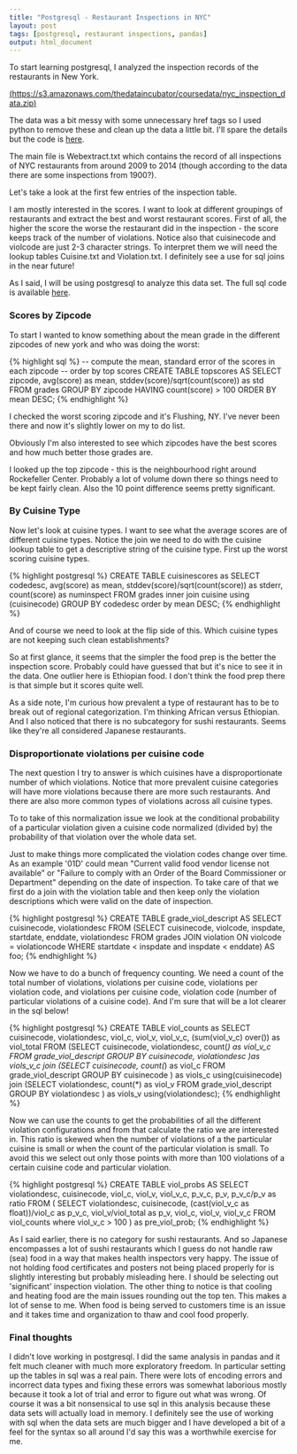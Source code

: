 ```yaml
---
title: "Postgresql - Restaurant Inspections in NYC"
layout: post
tags: [postgresql, restaurant inspections, pandas]
output: html_document
---
```

<script src="{{site.ur}}/assets/js/jquery-2.1.4.min.js"></script>
<script src="{{ site.url }}/assets/js/d3/d3.v3.js"></script>
<script src="{{ site.url }}/assets/js/utils/table.js"></script>

To start learning postgresql, I analyzed the inspection records of the restaurants in New York.

[(https://s3.amazonaws.com/thedataincubator/coursedata/nyc_inspection_data.zip)](https://s3.amazonaws.com/thedataincubator/coursedata/nyc_inspection_data.zip)

The data was a bit messy with some unnecessary href tags so I used python to remove these and clean up the data a little bit. I'll spare the details but the code is [here](https://github.com/benrifkind/ppsql_restaurant_inspections/blob/master/clean_files.py).

The main file is Webextract.txt which contains the record of all inspections of NYC restaurants from around 2009 to 2014 (though according to the data there are some inspections from 1900?).

Let's take a look at the first few entries of the inspection table.

<div id='grades'>
</div>
<script>
build_table("{{ site.url }}" + "/downloads/DataIncubator/nyc/web_extract_play.txt", 5, 'grades')
</script>

I am mostly interested in the scores. I want to look at different groupings of restaurants and extract the best and worst restaurant scores.  First of all, the higher the score the worse the restaurant did in the inspection - the score keeps track of the number of violations. Notice also that cuisinecode and violcode are just 2-3 character strings. To interpret them we will need the lookup tables Cuisine.txt and Violation.txt. I definitely see a use for sql joins in the near future!

As I said, I will be using postgresql to analyze this data set. The full sql code is available [here](https://github.com/benrifkind/ppsql_restaurant_inspections/blob/master/sql_tables.sql).

### Scores by Zipcode
To start I wanted to know something about the mean grade in the different zipcodes of new york and who was doing the worst:


{% highlight sql %}
-- compute the mean, standard error of the scores in each zipcode
-- order by top scores
CREATE TABLE topscores
AS
SELECT
  zipcode,
  avg(score) as mean,
  stddev(score)/sqrt(count(score)) as std
FROM grades
GROUP BY zipcode
HAVING count(score) > 100
ORDER BY mean DESC;
{% endhighlight %}


<div id='top_bor'>
</div>
<script>
build_table("{{ site.url }}" + "/downloads/DataIncubator/sql/part1.csv", 3, 'top_bor')
</script>

<div>
<p>
I checked the worst scoring zipcode and it's Flushing, NY. I've never been there and now it's slightly lower on my to do list.
</p>
<p>
Obviously I'm also interested to see which zipcodes have the best scores and how much better those grades are.
</p>
</div>

<div id='bot_bor'>
</div>
<script>
build_table("{{ site.url }}" + "/downloads/DataIncubator/sql/part1asc.csv", 3, 'bot_bor')
</script>

I looked up the top zipcode - this is the neighbourhood right around Rockefeller Center. Probably a lot of volume down there so things need to be kept fairly clean. Also the 10 point difference seems pretty significant.

### By Cuisine Type ###
Now let's look at cuisine types. I want to see what the average scores are of different cuisine types. Notice the join we need to do with the cuisine lookup table to get a descriptive string of the cuisine type. First up the worst scoring cuisine types.

{% highlight postgresql %}
CREATE TABLE cuisinescores
  as
  SELECT
    codedesc,
    avg(score) as mean,
    stddev(score)/sqrt(count(score)) as stderr,
    count(score) as numinspect
  FROM grades inner join cuisine
    using (cuisinecode)
  GROUP BY codedesc
  order by mean DESC;
{% endhighlight %}

<div id='bot_cuis'>
</div>
<script>
build_table("{{ site.url }}" + "/downloads/DataIncubator/sql/part3.csv", 5, 'bot_cuis')
</script>

And of course we need to look at the flip side of this. Which cuisine types are not keeping such clean establishments?

<div id='top_cuis'>
</div>
<script>
build_table("{{ site.url }}" + "/downloads/DataIncubator/sql/part3asc.csv", 5, 'top_cuis')
</script>

So at first glance, it seems that the simpler the food prep is the better the inspection score. Probably could have guessed that but it's nice to see it in the data. One outlier here is Ethiopian food. I don't think the food prep there is that simple but it scores quite well.

As a side note, I'm curious how prevalent a type of restaurant has to be to break out of regional categorization. I'm thinking African versus Ethiopian. And I also noticed that there is no subcategory for sushi restaurants. Seems like they're all considered Japanese restaurants.

### Disproportionate violations per cuisine code ###
The next question I try to answer is which cuisines have a disproportionate number of which violations. Notice that more prevalent cuisine categories will have more violations because there are more such restaurants. And there are also more common types of violations across all cuisine types.

To to take of this normalization issue we look at the conditional probability of a particular violation given a cuisine code normalized (divided by) the probability of that violation over the whole data set.

Just to make things more complicated the violation codes change over time. As an example '01D' could mean "Current valid food vendor license not available" or "Failure to comply with an Order of the Board Commissioner or Department" depending on the date of inspection. To take care of that we first do a join with the violation table and then keep only the violation descriptions which were valid on the date of inspection.

{% highlight postgresql %}
CREATE TABLE grade_viol_descript
AS
SELECT cuisinecode, violationdesc
FROM
(SELECT
  cuisinecode,
  violcode,
  inspdate,
  startdate,
  enddate,
  violationdesc
  FROM grades
  JOIN violation
ON violcode = violationcode
WHERE startdate < inspdate and inspdate < enddate) AS foo;
{% endhighlight %}


Now we have to do a bunch of frequency counting. We need a count of the total number of violations,
violations per cuisine code, violations per violation code, and violations per cuisine code, violation code (number of particular violations of a cuisine code). And I'm sure that will be a lot clearer in the sql below!

{% highlight postgresql %}
CREATE TABLE viol_counts
as
SELECT cuisinecode, violationdesc, viol_c, viol_v, viol_v_c,
      (sum(viol_v_c) over()) as viol_total
FROM
  (SELECT
    cuisinecode,
    violationdesc,
    count(*) as viol_v_c
  FROM grade_viol_descript
  GROUP BY cuisinecode, violationdesc
  )as viols_v_c
  join
  (SELECT
    cuisinecode,
    count(*) as viol_c
  FROM grade_viol_descript
  GROUP BY cuisinecode
  ) as viols_c
  using(cuisinecode)
  join
  (SELECT
    violationdesc,
    count(*) as viol_v
  FROM grade_viol_descript
  GROUP BY violationdesc
  ) as viols_v
  using(violationdesc);
{% endhighlight %}

Now we can use the counts to get the probabilities of all the different violation configurations and from that calculate the ratio we are interested in. This ratio is skewed when the number of violations of a the particular cuisine is small or when the count of the particular violation is small. To avoid this we select out only those points with more than 100 violations of a certain cuisine code and particular violation.

{% highlight postgresql %}
CREATE TABLE viol_probs
AS
SELECT
      violationdesc,
      cuisinecode,
      viol_c,
      viol_v,
      viol_v_c,
      p_v_c,
      p_v,
      p_v_c/p_v as ratio
FROM
  (
  SELECT violationdesc,
        cuisinecode,
        (cast(viol_v_c as float))/viol_c as p_v_c,
        viol_v/viol_total as p_v,
        viol_c,
        viol_v,
        viol_v_c
  FROM
    viol_counts
  where viol_v_c > 100
  ) as pre_viol_prob;
{% endhighlight %}


<div id='part4'>
</div>

<script>
build_table("{{ site.url }}" + "/downloads/DataIncubator/sql/part4.csv", 10, 'part4')
</script>

As I said earlier, there is no category for sushi restaurants. And so Japanese encompasses a lot of sushi restaurants which I guess do not handle raw (sea) food in a way that makes health inspectors very happy. The issue of not holding food certificates and posters not being placed properly for is slightly interesting but probably misleading here. I should be selecting out 'significant' inspection violation. The other thing to notice is that cooling and heating food are the main issues rounding out the top ten. This makes a lot of sense to me. When food is being served to customers time is an issue and it takes time and organization to thaw and cool food properly.

### Final thoughts ###
I didn't love working in postgresql. I did the same analysis in pandas and it felt much cleaner with much more exploratory freedom. In particular setting up the tables in sql was a real pain. There were lots of encoding errors and incorrect data types and fixing these errors was somewhat laborious mostly because it took a lot of trial and error to figure out what was wrong. Of course it was a bit nonsensical to use sql in this analysis because these data sets will actually load in memory. I definitely see the use of working with sql when the data sets are much bigger and I have developed a bit of a feel for the syntax so all around I'd say this was a worthwhile exercise for me.
